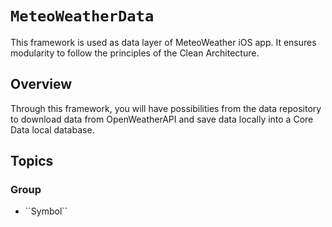 # ``MeteoWeatherData``

This framework is used as data layer of MeteoWeather iOS app. It ensures modularity to follow the principles of the Clean Architecture.

## Overview

Through this framework, you will have possibilities from the data repository to download data from OpenWeatherAPI and save data locally into a Core Data local database.

## Topics

### <!--@START_MENU_TOKEN@-->Group<!--@END_MENU_TOKEN@-->

- <!--@START_MENU_TOKEN@-->``Symbol``<!--@END_MENU_TOKEN@-->
